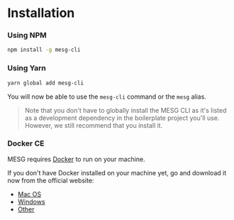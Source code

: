 # Installation

### Using NPM

```bash
npm install -g mesg-cli
```

### Using Yarn

```bash
yarn global add mesg-cli
```

You will now be able to use the `mesg-cli` command or the `mesg` alias.

> Note that you don't have to globally install the MESG CLI as it's listed as a development dependency in the boilerplate project you'll use. However, we still recommend that you install it.

### Docker CE

MESG requires [Docker](https://www.docker.com/) to run on your machine.

If you don't have Docker installed on your machine yet, go and download it now from the official website:

- [Mac OS](https://www.docker.com/docker-mac)
- [Windows](https://www.docker.com/docker-windows)
- [Other](https://docs.docker.com/engine/installation/)